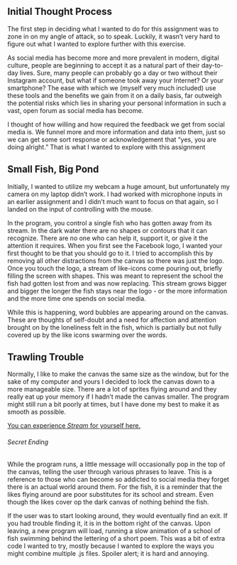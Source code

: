 ## Initial Thought Process

The first step in deciding what I wanted to do for this assignment was to zone in on my angle of attack, so to speak. Luckily, it wasn’t very hard to figure out what I wanted to explore further with this exercise. 

As social media has become more and more prevalent in modern, digital culture, people are beginning to accept it as a natural part of their day-to-day lives. Sure, many people can probably go a day or two without their Instagram account, but what if someone took away your Internet? Or your smartphone? The ease with which we (myself very much included) use these tools and the benefits we gain from it on a daily basis, far outweigh the potential risks which lies in sharing your personal information in such a vast, open forum as social media has become. 

I thought of how willing and how required the feedback we get from social media is. We funnel more and more information and data into them, just so we can get some sort response or acknowledgement that “yes, you are doing alright.” That is what I wanted to explore with this assignment

## Small Fish, Big Pond

Initially, I wanted to utilize my webcam a huge amount, but unfortunately my camera on my laptop didn’t work. I had worked with microphone inputs in an earlier assignment and I didn’t much want to focus on that again, so I landed on the input of controlling with the mouse. 

In the program, you control a single fish who has gotten away from its stream. In the dark water there are no shapes or contours that it can recognize. There are no one who can help it, support it, or give it the attention it requires. When you first see the Facebook logo, I wanted your first thought to be that you should go to it. I tried to accomplish this by removing all other distractions from the canvas so there was just the logo. Once you touch the logo, a stream of like-icons come pouring out, briefly filling the screen with shapes. This was meant to represent the school the fish had gotten lost from and was now replacing. This stream grows bigger and bigger the longer the fish stays near the logo - or the more information and the more time one spends on social media. 

While this is happening, word bubbles are appearing around on the canvas. These are thoughts of self-doubt and a need for affection and attention brought on by the loneliness felt in the fish, which is partially but not fully covered up by the like icons swarming over the words. 

## Trawling Trouble
Normally, I like to make the canvas the same size as the window, but for the sake of my computer and yours I decided to lock the canvas down to a more manageable size. There are a lot of sprites flying around and they really eat up your memory if I hadn’t made the canvas smaller. The program might still run a bit poorly at times, but I have done my best to make it as smooth as possible. 

[You can experience *Stream* for yourself here.](https://cdn.rawgit.com/AnnesFlashBack/Mini-Exercises/f80a25a0/MiniEx-04/MiniEx-04/index.html)

###### Secret Ending
While the program runs, a little message will occasionally pop in the top of the canvas, telling the user through various phrases to leave. This is a reference to those who can become so addicted to social media they forget there is an actual world around them. For the fish, it is a reminder that the likes flying around are poor substitutes for its school and stream. Even though the likes cover op the dark canvas of nothing behind the fish. 

If the user was to start looking around, they would eventually find an exit. If you had trouble finding it, it is in the bottom right of the canvas. Upon leaving, a new program will load, running a slow animation of a school of fish swimming behind the lettering of a short poem. This was a bit of extra code I wanted to try, mostly because I wanted to explore the ways you might combine multiple .js files. Spoiler alert; it is hard and annoying. 



